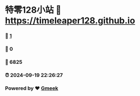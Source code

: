 # 特零128小站 :link: https://timeleaper128.github.io 
### :page_facing_up: [1](https://timeleaper128.github.io/tag.html) 
### :speech_balloon: 0 
### :hibiscus: 6825 
### :alarm_clock: 2024-09-19 22:26:27 
### Powered by :heart: [Gmeek](https://github.com/Meekdai/Gmeek)
